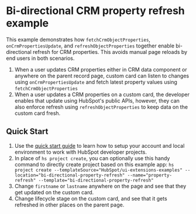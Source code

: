 # Bi-directional CRM property refresh example

This example demonstrates how `fetchCrmObjectProperties`, `onCrmPropertiesUpdate`, and `refreshObjectProperties` together enable bi-directional refresh for CRM properties. This avoids manual page reloads by end users in both scenarios.

1. When a user updates CRM properties either in CRM data component or anywhere on the parent record page, custom card can listen to changes using `onCrmPropertiesUpdate` and fetch latest property values using `fetchCrmObjectProperties`
2. When a user updates a CRM properties on a custom card, the developer enables that update using HubSpot's public APIs, however, they can also enforce refresh using `refreshObjectProperties` to keep data on the custom card fresh. 


## Quick Start

1. Use the [quick start guide](https://developers.hubspot.com/docs/platform/ui-extensions-quickstart) to learn how to setup your account and local environment to work with HubSpot developer projects. 
2. In place of `hs project create`, you can optionally use this handy command to directly create project based on this example app: `hs project create --templateSource="HubSpot/ui-extensions-examples" --location="bi-directional-property-refresh" --name="property-refresh" --template="bi-directional-property-refresh"`
3. Change `firstname` or `lastname` anywhere on the page and see that they get updated on the custom card.
4. Change lifecycle stage on the custom card, and see that it gets refreshed in other places on the parent page.

